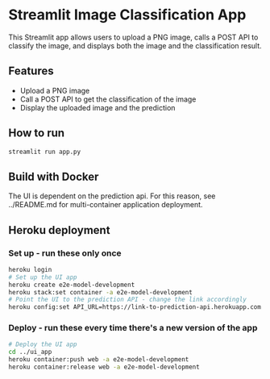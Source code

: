 # Streamlit Image Classification App

This Streamlit app allows users to upload a PNG image, calls a POST API to classify the image, and displays both the image and the classification result.

## Features

- Upload a PNG image
- Call a POST API to get the classification of the image
- Display the uploaded image and the prediction

## How to run

```bash
streamlit run app.py
```

## Build with Docker

The UI is dependent on the prediction api. For this reason, see ../README.md for multi-container application deployment.

## Heroku deployment

### Set up - run these only once

```bash
heroku login
# Set up the UI app
heroku create e2e-model-development
heroku stack:set container -a e2e-model-development
# Point the UI to the prediction API - change the link accordingly
heroku config:set API_URL=https://link-to-prediction-api.herokuapp.com -a e2e-model-development
```

### Deploy - run these every time there's a new version of the app

```bash
# Deploy the UI app
cd ../ui_app
heroku container:push web -a e2e-model-development
heroku container:release web -a e2e-model-development
```